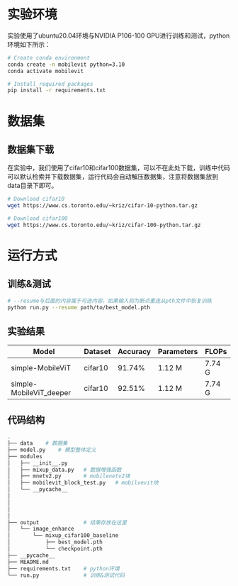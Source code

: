 # 实验环境
实验使用了ubuntu20.04环境与NVIDIA P106-100 GPU进行训练和测试，python环境如下所示：
```bash
# Create conda environment
conda create -n mobilevit python=3.10
conda activate mobilevit

# Install required packages
pip install -r requirements.txt
```

# 数据集

## 数据集下载
在实验中，我们使用了cifar10和cifar100数据集，可以不在此处下载，训练中代码可以默认检索并下载数据集，运行代码会自动解压数据集，注意将数据集放到data目录下即可。
```bash
# Download cifar10
wget https://www.cs.toronto.edu/~kriz/cifar-10-python.tar.gz

# Download cifar100
wget https://www.cs.toronto.edu/~kriz/cifar-100-python.tar.gz

```

# 运行方式

## 训练&测试

```bash
# --resume与后面的内容属于可选内容，如果输入则为断点重连从pth文件中恢复训练
python run.py --resume path/to/best_model.pth
```

## 实验结果

| Model | Dataset | Accuracy | Parameters | FLOPs |
|-------|---------|----------|------------|-------|
| simple-MobileViT | cifar10 | 91.74% | 1.12 M | 7.74 G |
| simple-MobileViT_deeper | cifar10 | 92.51% | 1.12 M | 7.74 G |

## 代码结构
```bash
.
├── data    # 数据集
├── model.py    # 模型整体定义
├── modules
│   ├── __init__.py
│   ├── mixup_data.py   # 数据增强函数
│   ├── mnetv2.py       # mobilenetv2块
│   ├── mobilevit_block_test.py   # mobilvevit块
│   └── __pycache__
│      
│       
│       
│       
├── output              # 结果存放在这里
│   └── image_enhance
│       └── mixup_cifar100_baseline
│           ├── best_model.pth
│           └── checkpoint.pth
├── __pycache__
├── README.md
├── requirements.txt    # python环境
└── run.py              # 训练&测试代码
```
